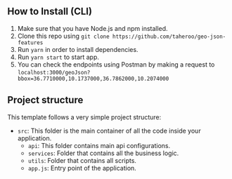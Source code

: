 ## How to Install (CLI)

1. Make sure that you have Node.js and npm installed.
2. Clone this repo using `git clone https://github.com/taheroo/geo-json-features`
3. Run `yarn` in order to install dependencies.</br>
4. Run `yarn start` to start app.
5. You can check the endpoints using Postman by making a request to `localhost:3000/geoJson?bbox=36.7710000,10.1737000,36.7862000,10.2074000`

## Project structure

This template follows a very simple project structure:

- `src`: This folder is the main container of all the code inside your application.
  - `api`: This folder contains main api configurations.
  - `services`: Folder that contains all the business logic.
  - `utils`: Folder that contains all scripts.
  - `app.js`: Entry point of the application.
